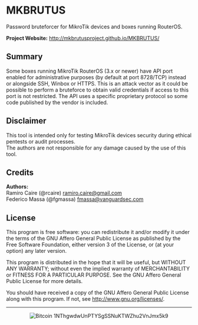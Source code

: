MKBRUTUS
========

Password bruteforcer for MikroTik devices and boxes running RouterOS.

**Project Website:** http://mkbrutusproject.github.io/MKBRUTUS/

## Summary

Some boxes running MikroTik RouterOS (3.x or newer) have API port enabled for administrative purposes (by default at port 8728/TCP) instead or alongside SSH, Winbox or HTTPS. This is an attack vector as it could be possible to perform a bruteforce to obtain valid credentials if access to this port is not restricted. The API uses a specific proprietary protocol so some code published by the vendor is included.

## Disclaimer

This tool is intended only for testing MikroTik devices security during ethical pentests or audit processes.  
The authors are not responsible for any damage caused by the use of this tool.


## Credits

**Authors:**  
Ramiro Caire (@rcaire) ramiro.caire@gmail.com  
Federico Massa (@fgmassa) fmassa@vanguardsec.com

## License

This program is free software: you can redistribute it and/or modify it under the terms of the GNU Affero General Public License as published by the Free Software Foundation, either version 3 of the License, or (at your option) any later version.

This program is distributed in the hope that it will be useful, but WITHOUT ANY WARRANTY; without even the implied warranty of MERCHANTABILITY or FITNESS FOR A PARTICULAR PURPOSE. See the GNU Affero General Public License for more details.

You should have received a copy of the GNU Affero General Public License along with this program. If not, see http://www.gnu.org/licenses/.

-----
<p align="center">
<img alt="Bitcoin" title="Donate with Bitcoin" src="http://mw.gg/i/bitcoin.png" /> 1NThgwdwUnPTYSgSSNuKTWZhu2VnJmx5k9
</p>
